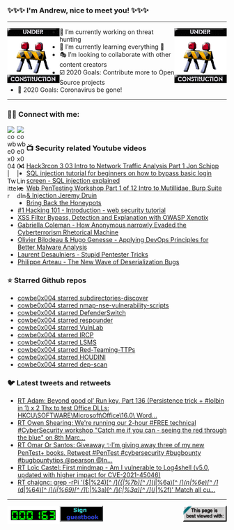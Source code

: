 ### ✨✨✨ I'm Andrew, nice to meet you! ✨✨✨

---
<img align="left" width="120px" src="https://raw.githubusercontent.com/cowbe0x004/cowbe0x004/master/images/image004.gif" />
<img align="right" width="120px" src="https://raw.githubusercontent.com/cowbe0x004/cowbe0x004/master/images/image004.gif" />

- 📖 I’m currently working on threat hunting
- 📘 I’m currently learning everything 🤣
- 🎭 I’m looking to collaborate with other content creators
- ☑️ 2020 Goals: Contribute more to Open Source projects
- 🦠 2020 Goals: Coronavirus be gone!

---

### 🤝🏽 Connect with me:
[<img align="left" alt="cowbe0x004 | Twitter" width="22px" src="https://cdn.jsdelivr.net/npm/simple-icons@v3/icons/twitter.svg" />][twitter]
[<img align="left" alt="cowbe0x004 | LinkedIn" width="22px" src="https://cdn.jsdelivr.net/npm/simple-icons@v3/icons/linkedin.svg" />][linkedin]

<!--
[<img align="left" alt="cowbe0x004.com" width="22px" src="https://raw.githubusercontent.com/iconic/open-iconic/master/svg/globe.svg" />][website]
[<img align="left" alt="cowbe0x004 | YouTube" width="22px" src="https://cdn.jsdelivr.net/npm/simple-icons@v3/icons/youtube.svg" />][youtube]
[<img align="left" alt="cowbe0x004 | Instagram" width="22px" src="https://cdn.jsdelivr.net/npm/simple-icons@v3/icons/instagram.svg" />][instagram]
-->

<br />

### 📺 Security related Youtube videos
<!-- YOUTUBE:START -->
- [Hack3rcon 3   03 Intro to Network Traffic Analysis   Part 1   Jon Schipp](https://www.youtube.com/watch?v=4WMpy3JDL3k)
- [SQL injection tutorial for beginners on how to bypass basic login screen - SQL injection explained](https://www.youtube.com/watch?v=SJgYdTckMBY)
- [Web PenTesting Workshop Part 1 of 12 Intro to Mutillidae, Burp Suite &amp; Injection Jeremy Druin](https://www.youtube.com/watch?v=rNkR1Joz4eU)
- [Bring Back the Honeypots](https://www.youtube.com/watch?v=W7U2u-qLAB8)
- [#1 Hacking 101 - Introduction - web security tutorial](https://www.youtube.com/watch?v=WW7cwBC0ytg)
- [XSS Filter Bypass, Detection and Explanation with OWASP Xenotix](https://www.youtube.com/watch?v=loZSdedJnqc)
- [Gabriella Coleman - How Anonymous narrowly Evaded the Cyberterrorism Rhetorical Machine](https://www.youtube.com/watch?v=RvOOgVrvWtY)
- [Olivier Bilodeau &amp; Hugo Genesse - Applying DevOps Principles for Better Malware Analysis](https://www.youtube.com/watch?v=rfmUcYGGrls)
- [Laurent Desaulniers - Stupid Pentester Tricks](https://www.youtube.com/watch?v=edLXMm7m4bM)
- [Philippe Arteau - The New Wave of Deserialization Bugs](https://www.youtube.com/watch?v=0H7yDihGcKM)
<!-- YOUTUBE:END -->

### ⭐ Starred Github repos
<!-- GITHUB_STAR:START -->
- [cowbe0x004 starred subdirectories-discover](https://github.com/aels/subdirectories-discover)
- [cowbe0x004 starred nmap-nse-vulnerability-scripts](https://github.com/nccgroup/nmap-nse-vulnerability-scripts)
- [cowbe0x004 starred DefenderSwitch](https://github.com/APTortellini/DefenderSwitch)
- [cowbe0x004 starred respounder](https://github.com/codeexpress/respounder)
- [cowbe0x004 starred VulnLab](https://github.com/Yavuzlar/VulnLab)
- [cowbe0x004 starred IRCP](https://github.com/hackjalstead/IRCP)
- [cowbe0x004 starred LSMS](https://github.com/sqall01/LSMS)
- [cowbe0x004 starred Red-Teaming-TTPs](https://github.com/RoseSecurity/Red-Teaming-TTPs)
- [cowbe0x004 starred HOUDINI](https://github.com/cybersecsi/HOUDINI)
- [cowbe0x004 starred dep-scan](https://github.com/AppThreat/dep-scan)
<!-- GITHUB_STAR:END -->

### 🐦 Latest tweets and retweets
<!-- TWEETS:START -->
- [RT Adam: Beyond good ol’ Run key, Part 136 &lpar;Persistence trick + #lolbin in 1&rpar; x 2 Thx to test Office DLLs: HKCU\SOFTWARE\Microsoft\Office\16.0\ Word\...](https://twitter.com/Hexacorn/status/1483522459420827653)
- [RT Owen Shearing: We&#39;re running our 2-hour #FREE technical #CyberSecurity workshop &quot;Catch me if you can - seeing the red through the blue&quot; on 8th Marc...](https://twitter.com/rebootuser/status/1481301169930657793)
- [RT Omar Ωr Santos: Giveaway ✨I’m giving away three of my new PenTest+ books. Retweet #PenTest #cybersecurity #bugbounty #bugbountytips @pearson @In...](https://twitter.com/santosomar/status/1479973987782475780)
- [RT Loïc Castel: First mindmap - Am I vulnerable to Log4shell &lpar;v5.0, updated with higher impact for CVE-2021-45046&rpar;](https://twitter.com/Dick_Reverse/status/1471957167213318149)
- [RT chaignc: grep -rPi &#39;&lpar;\$|%24&rpar;[^ /]*&lpar;{|%7b&rpar;[^ /]*&lpar;j|%6a&rpar;[^ /]*&lpar;n|%6e&rpar;[^ /]*&lpar;d|%64&rpar;[^ /]*&lpar;i|%69&rpar;[^ /]*&lpar;:|%3a&rpar;[^ /]*&lpar;:|%3a&rpar;[^ /]*&lpar;/|%2f&rpar;&#39;  Match all cu...](https://twitter.com/chaignc/status/1470371365693886466)
<!-- TWEETS:END -->

---

[<img align="left" width="120px" src="https://raw.githubusercontent.com/cowbe0x004/cowbe0x004/master/images/visitors.gif" />][visitor]
[<img align="left" alt="Sign My Guestbook" width="100px" src="https://raw.githubusercontent.com/cowbe0x004/cowbe0x004/master/images/sign_guest_book.gif" />][guestbook]
[<img align="right" width="100px" src="https://raw.githubusercontent.com/cowbe0x004/cowbe0x004/master/images/netscape.gif" />][netscape]


[website]: https://cowbe0x004.com
[twitter]: https://twitter.com/cowbe0x004
[youtube]: https://youtube.com/
[instagram]: https://instagram.com/
[linkedin]: https://www.linkedin.com/in/anhuang/
[guestbook]: https://github.com/cowbe0x004/cowbe0x004/issues
[netscape]: https://github.com/cowbe0x004/cowbe0x004
[visitor]: https://github.com/cowbe0x004/cowbe0x004

